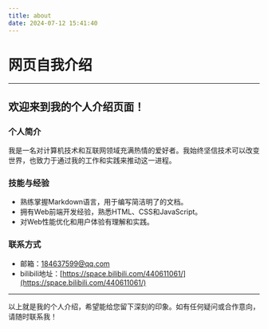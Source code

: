 ```yaml
---
title: about
date: 2024-07-12 15:41:40
---
```

# 网页自我介绍

---

## **欢迎来到我的个人介绍页面！**

### **个人简介**

我是一名对计算机技术和互联网领域充满热情的爱好者。我始终坚信技术可以改变世界，也致力于通过我的工作和实践来推动这一进程。

### **技能与经验**

* 熟练掌握Markdown语言，用于编写简洁明了的文档。
* 拥有Web前端开发经验，熟悉HTML、CSS和JavaScript。
* 对Web性能优化和用户体验有理解和实践。

### **联系方式**

* 邮箱：184637599@qq.com
* bilibili地址：[https://space.bilibili.com/440611061/](https://space.bilibili.com/440611061/)

---

以上就是我的个人介绍，希望能给您留下深刻的印象。如有任何疑问或合作意向，请随时联系我！
